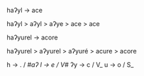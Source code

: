 haʔyl -> ace

haʔyl > aʔyl > aʔye > ace > ace

haʔyurel -> acore

haʔyurel > aʔyurel > aʔyuré > acure > acore

h -> . / #_aʔ
l -> e / V_#
ʔy -> c / V_
u -> o / S_
